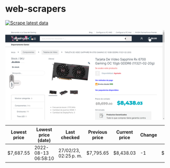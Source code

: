 # web-scrapers

[![Scrape latest data](https://github.com/remusa/web-scraping/actions/workflows/scrape.yml/badge.svg)](https://github.com/remusa/web-scraping/actions/workflows/scrape.yml)

![screenshot](screenshot.png)

| Lowest price | Lowest price (date) | Last checked          | Previous price | Current price | Change | Over min. | Stock available |
| ------------ | ------------------- | --------------------- | -------------- | ------------- | ------ | --------- | --------------- |
| $7,687.55    | 2022-08-13 06:58:10 | 27/02/23, 02:25 p. m. | $7,795.65      | $8,438.03     | -1     | $750.48   | NaN             |
